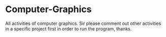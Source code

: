 # Computer-Graphics
All activities of computer graphics. Sir please comment out other activities in a specific project first in order to run the program, thanks.
